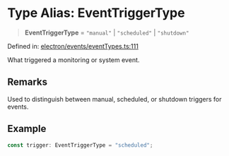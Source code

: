 # Type Alias: EventTriggerType

> **EventTriggerType** = `"manual"` \| `"scheduled"` \| `"shutdown"`

Defined in: [electron/events/eventTypes.ts:111](https://github.com/Nick2bad4u/Uptime-Watcher/blob/8a1973382d5fe14c52996ecda381894eb7ecd4a6/electron/events/eventTypes.ts#L111)

What triggered a monitoring or system event.

## Remarks

Used to distinguish between manual, scheduled, or shutdown triggers for events.

## Example

```typescript
const trigger: EventTriggerType = "scheduled";
```

